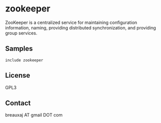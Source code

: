 zookeeper
=========

ZooKeeper is a centralized service for maintaining configuration information,
naming, providing distributed synchronization, and providing group services.

Samples
-------
```
include zookeeper
```

License
-------
GPL3

Contact
-------
breauxaj AT gmail DOT com
